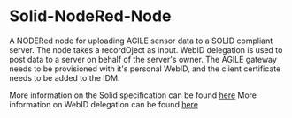# Solid-NodeRed-Node

A NODERed node for uploading AGILE sensor data to a SOLID compliant server. The node takes a recordOject as input. WebID delegation is used to post data to a server on behalf of the server's owner. The AGILE gateway needs to be provisioned with it's personal WebID, and the client certificate needs to be added to the IDM.

More information on the Solid specification can be found <a href="https://github.com/solid/solid-spec">here</a>
More information on WebID delegation can be found <a href="https://www.w3.org/wiki/WebID/Authorization_Delegation">here</a>
